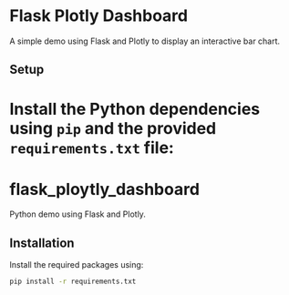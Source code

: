 # Flask Plotly Dashboard

A simple demo using Flask and Plotly to display an interactive bar chart.

## Setup

Install the Python dependencies using `pip` and the provided `requirements.txt` file:
=======
# flask_ploytly_dashboard
Python demo using Flask and Plotly.

## Installation

Install the required packages using:

```bash
pip install -r requirements.txt
```

